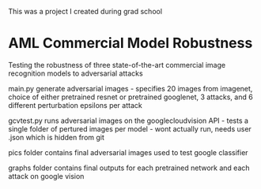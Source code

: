 This was a project I created during grad school

# AML Commercial Model Robustness
 Testing the robustness of three state-of-the-art commercial image recognition models to adversarial attacks

 main.py generate adversarial images - specifies 20 images from imagenet, choice of either pretrained resnet or pretrained googlenet, 3 attacks, and 6 different perturbation epsilons per attack

 gcvtest.py runs adversarial images on the googlecloudvision API - tests a single folder of pertured images per model - wont actually run, needs user .json which is hidden from git
 
 pics folder contains final adversarial images used to test google classifier

graphs folder contains final outputs for each pretrained network and each attack on google vision
